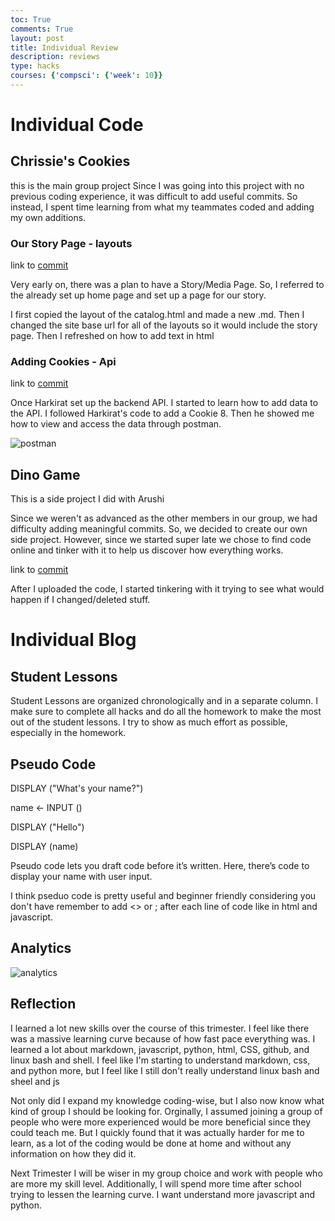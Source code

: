 ```yaml
---
toc: True
comments: True
layout: post
title: Individual Review
description: reviews
type: hacks
courses: {'compsci': {'week': 10}}
---
```


# Individual Code 

## Chrissie's Cookies

this is the main group project
Since I was going into this project with no previous coding experience, it was difficult to add useful commits. So instead, I spent time learning from what my teammates coded and adding my own additions.

### Our Story Page - layouts

link to [commit](https://github.com/Vynz123/chrissieccookies/commit/7847066759729d7a71f3bda7e7b1c93006edf365)

Very early on, there was a plan to have a Story/Media Page. So, I referred to the already set up home page and set up a page for our story. 

I first copied the layout of the catalog.html and made a new .md. Then I changed the site base url for all of the layouts so it would include the story page. Then I refreshed on how to add text in html

### Adding Cookies - Api

link to [commit](https://github.com/Harkirat47/ByteBuFOOOns/commit/3e762f9e7be99ab05708c2ca382574ff08011f97)

Once Harkirat set up the backend API. I started to learn how to add data to the API. I followed Harkirat's code to add a Cookie 8. Then he showed me how to view and access the data through postman.

![postman](images/cookie%20api.png)


## Dino Game 

This is a side project I did with Arushi

Since we weren't as advanced as the other members in our group, we had difficulty adding meaningful commits. So, we decided to create our own side project. However, since we started super late we chose to find code online and tinker with it to help us discover how everything works. 

link to [commit](https://github.com/Chrissiez/DinoGame-Pages/commit/3850658953113b881b0d841678e7da0514641ab0)

After I uploaded the code, I started tinkering with it trying to see what would happen if I changed/deleted stuff.





# Individual Blog

## Student Lessons

Student Lessons are organized chronologically and in a separate column. I make sure to complete all hacks and do all the homework to make the most out of the student lessons. I try to show as much effort as possible, especially in the homework.

## Pseudo Code

DISPLAY ("What's your name?")

name <- INPUT ()

DISPLAY ("Hello")

DISPLAY (name)

Pseudo code lets you draft code before it’s written. Here, there’s code to display your name with user input. 

I think pseduo code is pretty useful and beginner friendly considering you don't have remember to add <> or ; after each line of code like in html and javascript.

## Analytics

![analytics](images/tri_1_analytics.png)

## Reflection

I learned a lot new skills over the course of this trimester. I feel like there was a massive learning curve because of how fast pace everything was. I learned a lot about markdown, javascript, python, html, CSS, github, and linux bash and shell. I feel like I'm starting to understand markdown, css, and python more, but I feel like I still don't really understand linux bash and sheel and js 

Not only did I expand my knowledge coding-wise, but I also now know what kind of group I should be looking for. Orginally, I assumed joining a group of people who were more experienced would be more beneficial since they could teach me. But I quickly found that it was actually harder for me to learn, as a lot of the coding would be done at home and without any information on how they did it. 

Next Trimester I will be wiser in my group choice and work with people who are more my skill level. Additionally, I will spend more time after school trying to lessen the learning curve. I want understand more javascript and python. 


